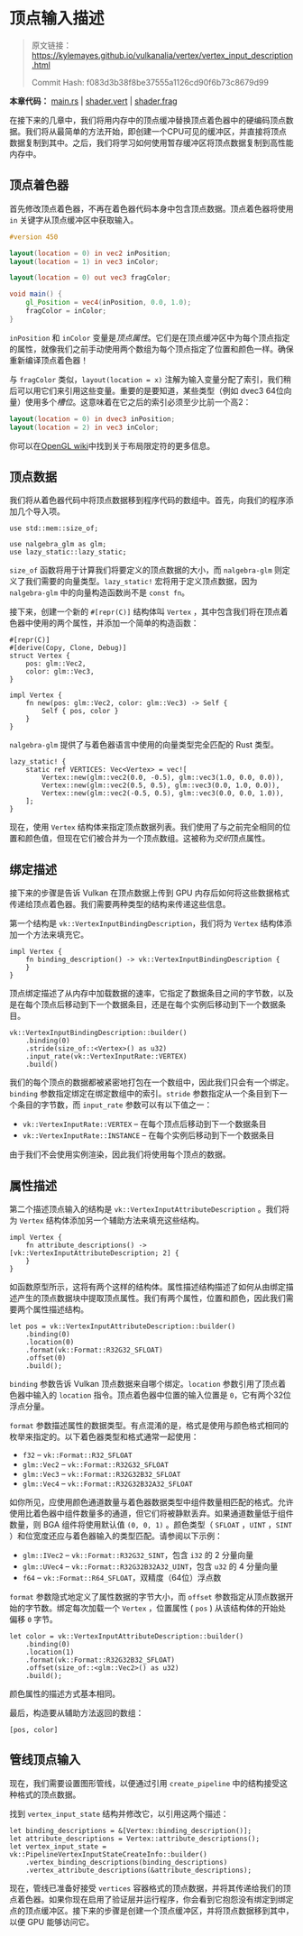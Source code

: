 # 顶点输入描述

> 原文链接：<https://kylemayes.github.io/vulkanalia/vertex/vertex_input_description.html>
> 
> Commit Hash: f083d3b38f8be37555a1126cd90f6b73c8679d99

**本章代码：** [main.rs](https://github.com/KyleMayes/vulkanalia/tree/master/tutorial/src/17_vertex_input.rs) | [shader.vert](https://github.com/KyleMayes/vulkanalia/tree/master/tutorial/shaders/17/shader.vert) | [shader.frag](https://github.com/KyleMayes/vulkanalia/tree/master/tutorial/shaders/17/shader.frag)

在接下来的几章中，我们将用内存中的顶点缓冲替换顶点着色器中的硬编码顶点数据。我们将从最简单的方法开始，即创建一个CPU可见的缓冲区，并直接将顶点数据复制到其中。之后，我们将学习如何使用暂存缓冲区将顶点数据复制到高性能内存中。

## 顶点着色器

首先修改顶点着色器，不再在着色器代码本身中包含顶点数据。顶点着色器将使用 `in` 关键字从顶点缓冲区中获取输入。

```glsl
#version 450

layout(location = 0) in vec2 inPosition;
layout(location = 1) in vec3 inColor;

layout(location = 0) out vec3 fragColor;

void main() {
    gl_Position = vec4(inPosition, 0.0, 1.0);
    fragColor = inColor;
}
```

`inPosition` 和 `inColor` 变量是*顶点属性*。它们是在顶点缓冲区中为每个顶点指定的属性，就像我们之前手动使用两个数组为每个顶点指定了位置和颜色一样。确保重新编译顶点着色器！

与 `fragColor` 类似，`layout(location = x)` 注解为输入变量分配了索引，我们稍后可以用它们来引用这些变量。重要的是要知道，某些类型（例如 dvec3 64位向量）使用多个*槽位*。这意味着在它之后的索引必须至少比前一个高2：

```glsl
layout(location = 0) in dvec3 inPosition;
layout(location = 2) in vec3 inColor;
```

你可以在[OpenGL wiki](https://www.khronos.org/opengl/wiki/Layout_Qualifier_(GLSL))中找到关于布局限定符的更多信息。

## 顶点数据

我们将从着色器代码中将顶点数据移到程序代码的数组中。首先，向我们的程序添加几个导入项。

```rust,noplaypen
use std::mem::size_of;

use nalgebra_glm as glm;
use lazy_static::lazy_static;
```

`size_of` 函数将用于计算我们将要定义的顶点数据的大小，而 `nalgebra-glm` 则定义了我们需要的向量类型。`lazy_static!` 宏将用于定义顶点数据，因为 `nalgebra-glm` 中的向量构造函数尚不是 `const fn`。

接下来，创建一个新的 `#[repr(C)]` 结构体叫 `Vertex` ，其中包含我们将在顶点着色器中使用的两个属性，并添加一个简单的构造函数：

```rust,noplaypen
#[repr(C)]
#[derive(Copy, Clone, Debug)]
struct Vertex {
    pos: glm::Vec2,
    color: glm::Vec3,
}

impl Vertex {
    fn new(pos: glm::Vec2, color: glm::Vec3) -> Self {
        Self { pos, color }
    }
}
```

`nalgebra-glm` 提供了与着色器语言中使用的向量类型完全匹配的 Rust 类型。

```rust,noplaypen
lazy_static! {
    static ref VERTICES: Vec<Vertex> = vec![
        Vertex::new(glm::vec2(0.0, -0.5), glm::vec3(1.0, 0.0, 0.0)),
        Vertex::new(glm::vec2(0.5, 0.5), glm::vec3(0.0, 1.0, 0.0)),
        Vertex::new(glm::vec2(-0.5, 0.5), glm::vec3(0.0, 0.0, 1.0)),
    ];
}
```

现在，使用 `Vertex` 结构体来指定顶点数据列表。我们使用了与之前完全相同的位置和颜色值，但现在它们被合并为一个顶点数组。这被称为*交织*顶点属性。

## 绑定描述

接下来的步骤是告诉 Vulkan 在顶点数据上传到 GPU 内存后如何将这些数据格式传递给顶点着色器。我们需要两种类型的结构来传递这些信息。

第一个结构是 `vk::VertexInputBindingDescription`，我们将为 `Vertex` 结构体添加一个方法来填充它。

```rust,noplaypen
impl Vertex {
    fn binding_description() -> vk::VertexInputBindingDescription {
    }
}
```

顶点绑定描述了从内存中加载数据的速率，它指定了数据条目之间的字节数，以及是在每个顶点后移动到下一个数据条目，还是在每个实例后移动到下一个数据条目。

```rust,noplaypen
vk::VertexInputBindingDescription::builder()
    .binding(0)
    .stride(size_of::<Vertex>() as u32)
    .input_rate(vk::VertexInputRate::VERTEX)
    .build()
```

我们的每个顶点的数据都被紧密地打包在一个数组中，因此我们只会有一个绑定。`binding` 参数指定绑定在绑定数组中的索引。`stride` 参数指定从一个条目到下一个条目的字节数，而 `input_rate` 参数可以有以下值之一：

* `vk::VertexInputRate::VERTEX` &ndash; 在每个顶点后移动到下一个数据条目
* `vk::VertexInputRate::INSTANCE` &ndash; 在每个实例后移动到下一个数据条目

由于我们不会使用实例渲染，因此我们将使用每个顶点的数据。

## 属性描述

第二个描述顶点输入的结构是 `vk::VertexInputAttributeDescription` 。我们将为 `Vertex` 结构体添加另一个辅助方法来填充这些结构。

```rust,noplaypen
impl Vertex {
    fn attribute_descriptions() -> [vk::VertexInputAttributeDescription; 2] {
    }
}
```

如函数原型所示，这将有两个这样的结构体。属性描述结构描述了如何从由绑定描述产生的顶点数据块中提取顶点属性。我们有两个属性，位置和颜色，因此我们需要两个属性描述结构。

```rust,noplaypen
let pos = vk::VertexInputAttributeDescription::builder()
    .binding(0)
    .location(0)
    .format(vk::Format::R32G32_SFLOAT)
    .offset(0)
    .build();
```

`binding` 参数告诉 Vulkan 顶点数据来自哪个绑定。`location` 参数引用了顶点着色器中输入的 `location` 指令。顶点着色器中位置的输入位置是 `0`，它有两个32位浮点分量。

`format` 参数描述属性的数据类型。有点混淆的是，格式是使用与颜色格式相同的枚举来指定的。以下着色器类型和格式通常一起使用：

* `f32` &ndash; `vk::Format::R32_SFLOAT`&nbsp;
* `glm::Vec2` &ndash; `vk::Format::R32G32_SFLOAT`&nbsp;
* `glm::Vec3` &ndash; `vk::Format::R32G32B32_SFLOAT`&nbsp;
* `glm::Vec4` &ndash; `vk::Format::R32G32B32A32_SFLOAT`&nbsp;

如你所见，应使用颜色通道数量与着色器数据类型中组件数量相匹配的格式。允许使用比着色器中组件数量多的通道，但它们将被静默丢弃。如果通道数量低于组件数量，则 BGA 组件将使用默认值 `(0, 0, 1)` 。颜色类型（ `SFLOAT` ，`UINT` ，`SINT` ）和位宽度还应与着色器输入的类型匹配。请参阅以下示例：

* `glm::IVec2` &ndash; `vk::Format::R32G32_SINT`，包含 `i32` 的 2 分量向量
* `glm::UVec4` &ndash; `vk::Format::R32G32B32A32_UINT`，包含 `u32` 的 4 分量向量
* `f64` &ndash; `vk::Format::R64_SFLOAT`，双精度（64位）浮点数

`format` 参数隐式地定义了属性数据的字节大小，而 `offset` 参数指定从顶点数据开始的字节数。绑定每次加载一个 `Vertex` ，位置属性 ( `pos` ) 从该结构体的开始处偏移 `0` 字节。

```rust,noplaypen
let color = vk::VertexInputAttributeDescription::builder()
    .binding(0)
    .location(1)
    .format(vk::Format::R32G32B32_SFLOAT)
    .offset(size_of::<glm::Vec2>() as u32)
    .build();
```

颜色属性的描述方式基本相同。

最后，构造要从辅助方法返回的数组：

```rust,noplaypen
[pos, color]
```

## 管线顶点输入

现在，我们需要设置图形管线，以便通过引用 `create_pipeline` 中的结构接受这种格式的顶点数据。

找到 `vertex_input_state` 结构并修改它，以引用这两个描述：

```rust,noplaypen
let binding_descriptions = &[Vertex::binding_description()];
let attribute_descriptions = Vertex::attribute_descriptions();
let vertex_input_state = vk::PipelineVertexInputStateCreateInfo::builder()
    .vertex_binding_descriptions(binding_descriptions)
    .vertex_attribute_descriptions(&attribute_descriptions);
```

现在，管线已准备好接受 `vertices` 容器格式的顶点数据，并将其传递给我们的顶点着色器。如果你现在启用了验证层并运行程序，你会看到它抱怨没有绑定到绑定点的顶点缓冲区。接下来的步骤是创建一个顶点缓冲区，并将顶点数据移到其中，以便 GPU 能够访问它。
